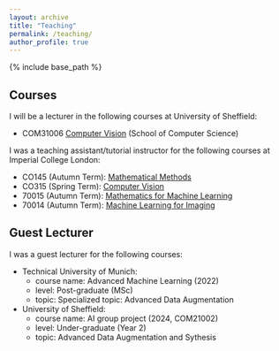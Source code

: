 ```yaml
---
layout: archive
title: "Teaching"
permalink: /teaching/
author_profile: true
---
```

{% include base_path %}

Courses
-------
I will be a lecturer in the following courses at University of Sheffield:
* COM31006 [Computer Vision](https://www.sheffield.ac.uk/programmeregulationsfinder/unit?code=COM31006&org=SHEFFIELD&start=05-Feb-2024&loc=SHEFFIELD&cal=SPR%20SEM&year=2023) (School of Computer Science)


I was a teaching assistant/tutorial instructor for the following courses at Imperial College London:

* CO145 (Autumn Term): [Mathematical Methods](https://www.imperial.ac.uk/computing/current-students/courses/40016/)
* CO315 (Spring Term): [Computer Vision](https://www.imperial.ac.uk/computing/current-students/courses/70058/)
* 70015 (Autumn Term): [Mathematics for Machine Learning ](https://www.imperial.ac.uk/computing/current-students/courses/70015/)
* 70014 (Autumn Term): [Machine Learning for Imaging](https://www.imperial.ac.uk/computing/current-students/courses/70014/)

Guest Lecturer
--------------

I was a guest lecturer for the following courses:

* Technical University of Munich:
  - course name: Advanced Machine Learning (2022)
  - level: Post-graduate (MSc)
  - topic: Specialized topic: Advanced Data Augmentation
* University of Sheffield:
  - course name: AI group project (2024, COM21002)
  - level: Under-graduate (Year 2)
  - topic: Advanced Data Augmentation and Sythesis
